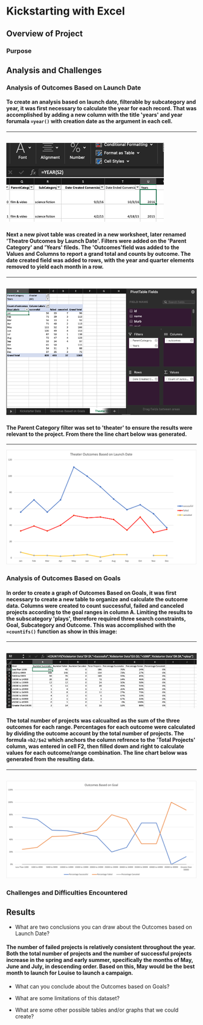 # Kickstarting with Excel

## Overview of Project

### Purpose

## Analysis and Challenges

### Analysis of Outcomes Based on Launch Date

#### To create an analysis based on launch date, filterable by subcategory and year, it was first necessary to calculate the year for each record.  That was accomplished by adding a new column with the title 'years' and year forumala `=year()` with creation date as the argument in each cell.  
---
![ss1.png](/resources/ss1.png)
---
#### Next a new pivot table was created in a new worksheet, later renamed 'Theatre Outcomes by Launch Date'.  Filters were added on the 'Parent Category' and 'Years' fileds. The 'Outcomes'field was added to the Values and Columns to report a grand total and counts by outcome.  The date created field was added to rows, with the year and quarter elements removed to yield each month in a row. 
---
![ss1.png](/resources/ss2.png)
---
#### The Parent Category filter was set to 'theater' to ensure the results were relevant to the project.  From there the line chart below was generated.  
---
![Theater_Outcomes_vs_Launch.png](/resources/Theater_Outcomes_vs_Launch.png)

### Analysis of Outcomes Based on Goals
#### In order to create a graph of Outcomes Based on Goals, it was first necessary to create a new table to organize and calculate the outcome data.  Columns were created to count successful, failed and canceled projects according to the goal ranges in column A.  Limiting the results to the subscategory 'plays', therefore required three search constraints, Goal, Subcategory and Outcome.  This was accomplished with the `=countifs()` function as show in this image:
---
![ss3.png](/resources/ss3.png)
---
#### The total number of projects was calcualted as the sum of the three outcomes for each range.  Percentages for each outcome were calculated by dividing the outcome account by the total number of projects.  The formula `=b2/$e2` which anchors the column refrence to the 'Total Projects' column, was entered in cell F2, then filled down and right to calculate values for each outcome/range combination.  The line chart below was generated from the resulting data.
---
![Outcomes_vs_Goals.png](/resources/Outcomes_vs_Goals.png)
---

### Challenges and Difficulties Encountered

## Results

- What are two conclusions you can draw about the Outcomes based on Launch Date?

#### The number of failed projects is relatively consistent throughout the year.  Both the total number of projects and the number of successful projects increase in the spring and early summer, specifically the months of May, June and July, in descending order.  Based on this, May would be the best month to launch for Louise to launch a campaign.
- What can you conclude about the Outcomes based on Goals?

- What are some limitations of this dataset?

- What are some other possible tables and/or graphs that we could create?
